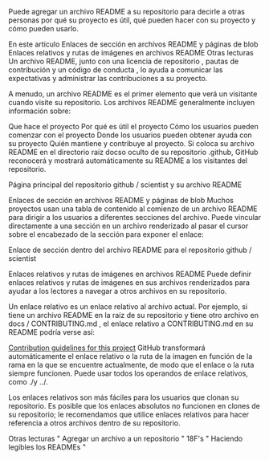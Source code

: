 
Puede agregar un archivo README a su repositorio para decirle a otras personas por qué su proyecto es útil, qué pueden hacer con su proyecto y cómo pueden usarlo.

En este articulo
Enlaces de sección en archivos README y páginas de blob
Enlaces relativos y rutas de imágenes en archivos README
Otras lecturas
Un archivo README, junto con una licencia de repositorio , pautas de contribución y un código de conducta , lo ayuda a comunicar las expectativas y administrar las contribuciones a su proyecto.

A menudo, un archivo README es el primer elemento que verá un visitante cuando visite su repositorio. Los archivos README generalmente incluyen información sobre:

Que hace el proyecto
Por qué es útil el proyecto
Cómo los usuarios pueden comenzar con el proyecto
Donde los usuarios pueden obtener ayuda con su proyecto
Quién mantiene y contribuye al proyecto.
Si coloca su archivo README en el directorio raíz docso oculto de su repositorio .github, GitHub reconocerá y mostrará automáticamente su README a los visitantes del repositorio.

Página principal del repositorio github / scientist y su archivo README

Enlaces de sección en archivos README y páginas de blob
Muchos proyectos usan una tabla de contenido al comienzo de un archivo README para dirigir a los usuarios a diferentes secciones del archivo. Puede vincular directamente a una sección en un archivo renderizado al pasar el cursor sobre el encabezado de la sección para exponer el enlace:

Enlace de sección dentro del archivo README para el repositorio github / scientist

Enlaces relativos y rutas de imágenes en archivos README
Puede definir enlaces relativos y rutas de imágenes en sus archivos renderizados para ayudar a los lectores a navegar a otros archivos en su repositorio.

Un enlace relativo es un enlace relativo al archivo actual. Por ejemplo, si tiene un archivo README en la raíz de su repositorio y tiene otro archivo en docs / CONTRIBUTING.md , el enlace relativo a CONTRIBUTING.md en su README podría verse así:

[Contribution guidelines for this project](docs/CONTRIBUTING.md)
GitHub transformará automáticamente el enlace relativo o la ruta de la imagen en función de la rama en la que se encuentre actualmente, de modo que el enlace o la ruta siempre funcionen. Puede usar todos los operandos de enlace relativos, como ./y ../.

Los enlaces relativos son más fáciles para los usuarios que clonan su repositorio. Es posible que los enlaces absolutos no funcionen en clones de su repositorio; le recomendamos que utilice enlaces relativos para hacer referencia a otros archivos dentro de su repositorio.

Otras lecturas
" Agregar un archivo a un repositorio "
18F's " Haciendo legibles los READMEs "